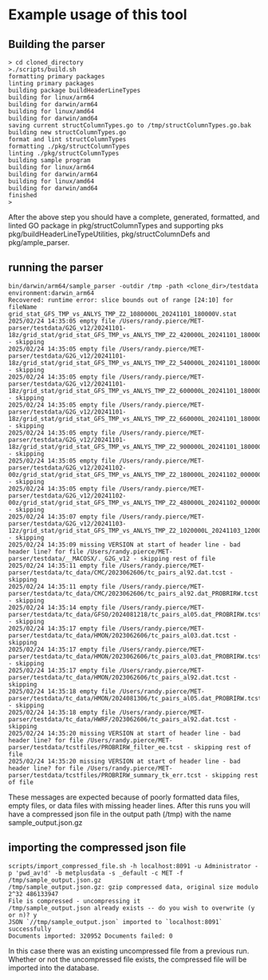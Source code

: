 # Example usage of this tool

## Building the parser

```text
> cd cloned_directory
>./scripts/build.sh
formatting primary packages
linting primary packages
building package buildHeaderLineTypes
building for linux/arm64
building for darwin/arm64
building for linux/amd64
building for darwin/amd64
saving current structColumnTypes.go to /tmp/structColumnTypes.go.bak
building new structColumnTypes.go
format and lint structColumnTypes
formatting ./pkg/structColumnTypes
linting ./pkg/structColumnTypes
building sample program
building for linux/arm64
building for darwin/arm64
building for linux/amd64
building for darwin/amd64
finished
>
```

After the above step you should have a complete, generated, formatted, and linted GO package in pkg/structColumnTypes and supporting
pks pkg/buildHeaderLineTypeUtilities, pkg/structColumnDefs and pkg/ample_parser.

## running the parser

```text
bin/darwin/arm64/sample_parser -outdir /tmp -path <clone_dir>/testdata
environment:darwin_arm64
Recovered: runtime error: slice bounds out of range [24:10] for fileName grid_stat_GFS_TMP_vs_ANLYS_TMP_Z2_1080000L_20241101_180000V.stat
2025/02/24 14:35:05 empty file /Users/randy.pierce/MET-parser/testdata/G2G_v12/20241101-18z/grid_stat/grid_stat_GFS_TMP_vs_ANLYS_TMP_Z2_420000L_20241101_180000V.stat - skipping
2025/02/24 14:35:05 empty file /Users/randy.pierce/MET-parser/testdata/G2G_v12/20241101-18z/grid_stat/grid_stat_GFS_TMP_vs_ANLYS_TMP_Z2_540000L_20241101_180000V.stat - skipping
2025/02/24 14:35:05 empty file /Users/randy.pierce/MET-parser/testdata/G2G_v12/20241101-18z/grid_stat/grid_stat_GFS_TMP_vs_ANLYS_TMP_Z2_600000L_20241101_180000V.stat - skipping
2025/02/24 14:35:05 empty file /Users/randy.pierce/MET-parser/testdata/G2G_v12/20241101-18z/grid_stat/grid_stat_GFS_TMP_vs_ANLYS_TMP_Z2_660000L_20241101_180000V.stat - skipping
2025/02/24 14:35:05 empty file /Users/randy.pierce/MET-parser/testdata/G2G_v12/20241101-18z/grid_stat/grid_stat_GFS_TMP_vs_ANLYS_TMP_Z2_900000L_20241101_180000V.stat - skipping
2025/02/24 14:35:05 empty file /Users/randy.pierce/MET-parser/testdata/G2G_v12/20241102-00z/grid_stat/grid_stat_GFS_TMP_vs_ANLYS_TMP_Z2_180000L_20241102_000000V.stat - skipping
2025/02/24 14:35:05 empty file /Users/randy.pierce/MET-parser/testdata/G2G_v12/20241102-00z/grid_stat/grid_stat_GFS_TMP_vs_ANLYS_TMP_Z2_480000L_20241102_000000V.stat - skipping
2025/02/24 14:35:07 empty file /Users/randy.pierce/MET-parser/testdata/G2G_v12/20241103-12z/grid_stat/grid_stat_GFS_TMP_vs_ANLYS_TMP_Z2_1020000L_20241103_120000V.stat - skipping
2025/02/24 14:35:09 missing VERSION at start of header line - bad header line? for file /Users/randy.pierce/MET-parser/testdata/__MACOSX/._G2G_v12 - skipping rest of file
2025/02/24 14:35:11 empty file /Users/randy.pierce/MET-parser/testdata/tc_data/CMC/2023062606/tc_pairs_al92.dat.tcst - skipping
2025/02/24 14:35:11 empty file /Users/randy.pierce/MET-parser/testdata/tc_data/CMC/2023062606/tc_pairs_al92.dat_PROBRIRW.tcst - skipping
2025/02/24 14:35:14 empty file /Users/randy.pierce/MET-parser/testdata/tc_data/GFSO/2024081218/tc_pairs_al05.dat_PROBRIRW.tcst - skipping
2025/02/24 14:35:17 empty file /Users/randy.pierce/MET-parser/testdata/tc_data/HMON/2023062606/tc_pairs_al03.dat.tcst - skipping
2025/02/24 14:35:17 empty file /Users/randy.pierce/MET-parser/testdata/tc_data/HMON/2023062606/tc_pairs_al03.dat_PROBRIRW.tcst - skipping
2025/02/24 14:35:17 empty file /Users/randy.pierce/MET-parser/testdata/tc_data/HMON/2023062606/tc_pairs_al92.dat.tcst - skipping
2025/02/24 14:35:18 empty file /Users/randy.pierce/MET-parser/testdata/tc_data/HMON/2024081306/tc_pairs_al05.dat_PROBRIRW.tcst - skipping
2025/02/24 14:35:18 empty file /Users/randy.pierce/MET-parser/testdata/tc_data/HWRF/2023062606/tc_pairs_al92.dat.tcst - skipping
2025/02/24 14:35:20 missing VERSION at start of header line - bad header line? for file /Users/randy.pierce/MET-parser/testdata/tcstfiles/PROBRIRW_filter_ee.tcst - skipping rest of file
2025/02/24 14:35:20 missing VERSION at start of header line - bad header line? for file /Users/randy.pierce/MET-parser/testdata/tcstfiles/PROBRIRW_summary_tk_err.tcst - skipping rest of file
```

These messages are expected because of poorly formatted data files, empty files, or data files with missing header lines.
After this runs you will have a compressed json file in the output path (/tmp) with the name sample_output.json.gz

## importing the compressed json file

```text
scripts/import_compressed_file.sh -h localhost:8091 -u Administrator -p 'pwd_av!d' -b metplusdata -s _default -c MET -f /tmp/sample_output.json.gz
/tmp/sample_output.json.gz: gzip compressed data, original size modulo 2^32 486133947
File is compressed - uncompressing it
/tmp/sample_output.json already exists -- do you wish to overwrite (y or n)? y
JSON `//tmp/sample_output.json` imported to `localhost:8091` successfully
Documents imported: 320952 Documents failed: 0
```

In this case there was an existing uncompressed file from a previous run. Whether or not the uncompressed file exists, the compressed file will be imported into the database.

